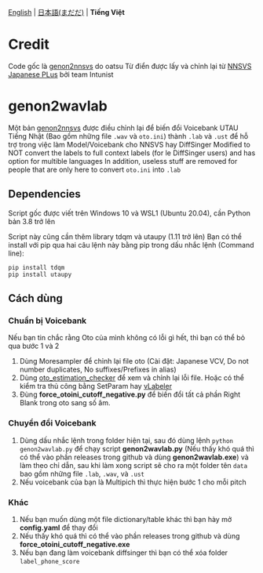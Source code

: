 [English](https://github.com/speedywater/genon2wavlabblob/main/README.md) | [日本語(まだだ)](https://github.com/speedywater/genon2wavlabblob/main/README_JPN.md) | **Tiếng Việt**

# Credit

 Code gốc là [genon2nnsvs](https://github.com/oatsu-gh/genon2nnsvs) do oatsu
 Từ điển được lấy và chỉnh lại từ [NNSVS Japanese PLus](https://github.com/intunist/nnsvs-japanese-plus) bởi team Intunist

# genon2wavlab
 Một bản [genon2nnsvs](https://github.com/oatsu-gh/genon2nnsvs) được điều chỉnh lại để biến đổi Voicebank UTAU Tiếng Nhật (Bao gồm những file `.wav` và `oto.ini`) thành `.lab` và `.ust` để hỗ trợ trong việc làm Model/Voicebank cho NNSVS hay DiffSinger
 Modified to NOT convert the labels to full context labels (for le DiffSinger users) and has option for multible languages
 In addition, useless stuff are removed for people that are only here to convert `oto.ini` into `.lab`

## Dependencies

 Script gốc được viết trên Windows 10 và WSL1 (Ubuntu 20.04), cần Python bản 3.8 trở lên

 Script này cũng cần thêm library tdqm và utaupy (1.11 trở lên)
 Bạn có thể install với pip qua hai câu lệnh này bằng pip trong dấu nhắc lệnh (Command line):
```
pip install tdqm
pip install utaupy
```

## Cách dùng

### Chuẩn bị Voicebank

Nếu bạn tin chắc rằng Oto của mình không có lỗi gì hết, thì bạn có thể bỏ qua bước 1 và 2
1. Dùng Moresampler để chỉnh lại file oto (Cài đặt: Japanese VCV, Do not number duplicates, No suffixes/Prefixes in alias)
2. Dùng [oto_estimation_checker](https://github.com/oatsu-gh/oto_estimation_checker) để xem và chỉnh lại lỗi file. Hoặc có thể kiểm tra thủ công bằng SetParam hay [vLabeler](https://github.com/sdercolin/vlabeler)
3. Đùng **force_otoini_cutoff_negative.py** để biến đổi tất cả phần Right Blank trong oto sang số âm.

### Chuyển đổi Voicebank

1. Dùng dấu nhắc lệnh trong folder hiện tại, sau đó dùng lệnh `python genon2wavlab.py` để chạy script **genon2wavlab.py** (Nếu thấy khó quá thì có thể vào phần releases trong github và dùng **genon2wavlab.exe**) và làm theo chỉ dẫn, sau khi làm xong script sẽ cho ra một folder tên `data` bao gồm những file `.lab`, `.wav`, và `.ust`
2. Nếu voicebank của bạn là Multipich thì thực hiện bước 1 cho mỗi pitch

### Khác

1. Nếu bạn muốn dùng một file dictionary/table khác thì bạn hày mở **config.yaml** để thay đổi
2. Nếu thấy khó quá thì có thể vào phần releases trong github và dùng **force_otoini_cutoff_negative.exe**
3. Nếu bạn đang làm voicebank diffsinger thì bạn có thể xóa folder `label_phone_score`
